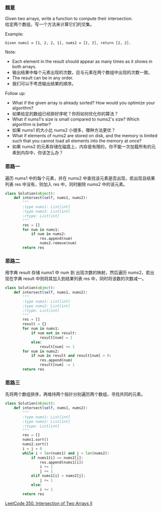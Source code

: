 ### 题意
Given two arrays, write a function to compute their intersection.  
给定两个数组，写一个方法来计算它们的交集。

Example:
```
Given nums1 = [1, 2, 2, 1], nums2 = [2, 2], return [2, 2].
```
Note:
- Each element in the result should appear as many times as it shows in both arrays.
- 输出结果中每个元素出现的次数，应与元素在两个数组中出现的次数一致。
- The result can be in any order.
- 我们可以不考虑输出结果的顺序。

Follow up:

- What if the given array is already sorted? How would you optimize your algorithm?
- 如果给定的数组已经排好序呢？你将如何优化你的算法？
- What if nums1's size is small compared to nums2's size? Which algorithm is better?
- 如果 nums1 的大小比 nums2 小很多，哪种方法更优？
- What if elements of nums2 are stored on disk, and the memory is limited such that you cannot load all elements into the memory at once?
- 如果 nums2 的元素存储在磁盘上，内存是有限的，你不能一次加载所有的元素到内存中，你该怎么办？

### 思路一
遍历 nums1 中的每个元素，并在 nums2 中查找该元素是否出现，若出现且结果列表 res 中没有，则加入 res 中，同时删除 nums2 中的该元素。
```python
class Solution(object):
    def intersect(self, nums1, nums2):
        """
        :type nums1: List[int]
        :type nums2: List[int]
        :rtype: List[int]
        """
        res = []
        for num in nums1:
            if num in nums2:
                res.append(num)
                nums2.remove(num)
        return res
```
### 思路二
用字典 result 存储 nums1 中 num 到 出现次数的映射，然后遍历 nums2，若出现在字典 result 中则将其加入到结果列表 res 中，同时将该数的次数减一。
```python
class Solution(object):
    def intersect(self, nums1, nums2):
        """
        :type nums1: List[int]
        :type nums2: List[int]
        :rtype: List[int]
        """
        res = []
        result = {}
        for num in nums1:
            if num not in result:
                result[num] = 1
            else:
                result[num] += 1
        for num in nums2:
            if num in result and result[num] > 0:
                res.append(num)
                result[num] -= 1
        return res
```
### 思路三
先将两个数组排序，再维持两个指针分别遍历两个数组，寻找共同的元素。
```python
class Solution(object):
    def intersect(self, nums1, nums2):
        """
        :type nums1: List[int]
        :type nums2: List[int]
        :rtype: List[int]
        """
        res = []
        nums1.sort()
        nums2.sort()
        i = j = 0
        while i < len(nums1) and j < len(nums2):
            if nums1[i] == nums2[j]:
                res.append(nums1[i])
                i += 1
                j += 1
            elif nums1[i] > nums2[j]:
                j += 1
            else:
                i += 1
        return res
```
[LeetCode 350. Intersection of Two Arrays II](https://leetcode.com/problems/intersection-of-two-arrays-ii/description/)
